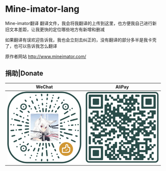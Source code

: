 # Mine-imator-lang
Mine-imator翻译
翻译文件，我会将我翻译的上传到这里，也方便我自己进行新旧文本差距，让我更快的定位哪些地方有新增和删减

如果翻译有误欢迎告诉我，我也会立刻去纠正的，没有翻译的部分多半是我卡壳了，也可以告诉我怎么翻译


原作者网站	http://www.mineimator.com/

## 捐助|Donate
|WeChat|AliPay|
|:----:|:----:|
|<img src="/Donate/wechat.svg">|<img src="/Donate/alipay.svg">|